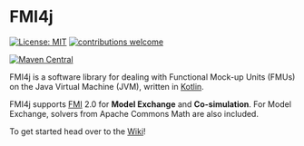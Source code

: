 # FMI4j #

[![License: MIT](https://img.shields.io/badge/License-MIT-yellow.svg)](https://opensource.org/licenses/MIT)
[![contributions welcome](https://img.shields.io/badge/contributions-welcome-brightgreen.svg?style=flat)](https://github.com/SFI-Mechatronics/FMI4j/issues)

[![Maven Central](https://maven-badges.herokuapp.com/maven-central/no.mechatronics.sfi.fmi4j/fmi-import/badge.svg)](https://maven-badges.herokuapp.com/maven-central/no.mechatronics.sfi.fmi4j/fmi-import)


FMI4j is a software library for dealing with Functional Mock-up Units (FMUs) on the Java Virtual Machine (JVM), written in [Kotlin](https://kotlinlang.org/). 


FMI4j supports [FMI](http://fmi-standard.org/) 2.0 for **Model Exchange** and **Co-simulation**.
For Model Exchange, solvers from Apache Commons Math are also included.


To get started head over to the [Wiki](https://github.com/SFI-Mechatronics/FMI4j/wiki)!


